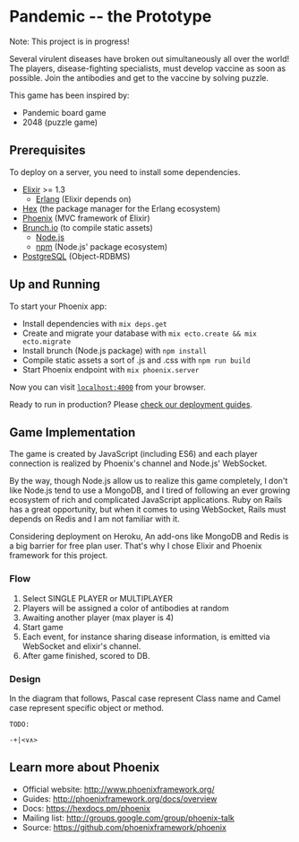 # Pandemic -- the Prototype

Note: This project is in progress!

Several virulent diseases have broken out simultaneously all over the world!
The players, disease-fighting specialists, must develop vaccine as soon as possible.
Join the antibodies and get to the vaccine by solving puzzle.

This game has been inspired by:

  * Pandemic board game
  * 2048 (puzzle game)


Prerequisites
---------------

To deploy on a server, you need to install some dependencies.

  * [Elixir](http://elixir-lang.org/docs.html) >= 1.3
    * [Erlang](https://www.erlang.org/) (Elixir depends on)
  * [Hex](https://hex.pm/) (the package manager for the Erlang ecosystem)
  * [Phoenix](http://www.phoenixframework.org/) (MVC framework of Elixir)
  * [Brunch.io](http://brunch.io/) (to compile static assets)
    * [Node.js](https://nodejs.org/en/)
    * [npm](https://www.npmjs.com/) (Node.js' package ecosystem)
  * [PostgreSQL](https://www.postgresql.org/) (Object-RDBMS)


Up and Running
---------------

To start your Phoenix app:

  * Install dependencies with `mix deps.get`
  * Create and migrate your database with `mix ecto.create && mix ecto.migrate`
  * Install brunch (Node.js package) with `npm install`
  * Compile static assets a sort of .js and .css with `npm run build`
  * Start Phoenix endpoint with `mix phoenix.server`

Now you can visit [`localhost:4000`](http://localhost:4000) from your browser.

Ready to run in production? Please
[check our deployment guides](http://www.phoenixframework.org/docs/deployment).


Game Implementation
---------------

The game is created by JavaScript (including ES6) and each player
connection is realized by Phoenix's channel and Node.js' WebSocket.

By the way, though Node.js allow us to realize this game completely,
I don't like Node.js tend to use a MongoDB, and I tired of following
an ever growing ecosystem of rich and complicated JavaScript applications.
Ruby on Rails has a great opportunity, but when it comes to using WebSocket,
Rails must depends on Redis and I am not familiar with it.

Considering deployment on Heroku, An add-ons like MongoDB and Redis is
a big barrier for free plan user.
That's why I chose Elixir and Phoenix framework for this project.


### Flow

1. Select SINGLE PLAYER or MULTIPLAYER
2. Players will be assigned a color of antibodies at random
3. Awaiting another player (max player is 4)
4. Start game
5. Each event, for instance sharing disease information, is emitted via
   WebSocket and elixir's channel.
6. After game finished, scored to DB.


### Design

In the diagram that follows, Pascal case represent Class name and
Camel case represent specific object or method.

~~~
TODO:

-+|<∨∧>
~~~


Learn more about Phoenix
---------------

  * Official website: http://www.phoenixframework.org/
  * Guides: http://phoenixframework.org/docs/overview
  * Docs: https://hexdocs.pm/phoenix
  * Mailing list: http://groups.google.com/group/phoenix-talk
  * Source: https://github.com/phoenixframework/phoenix
